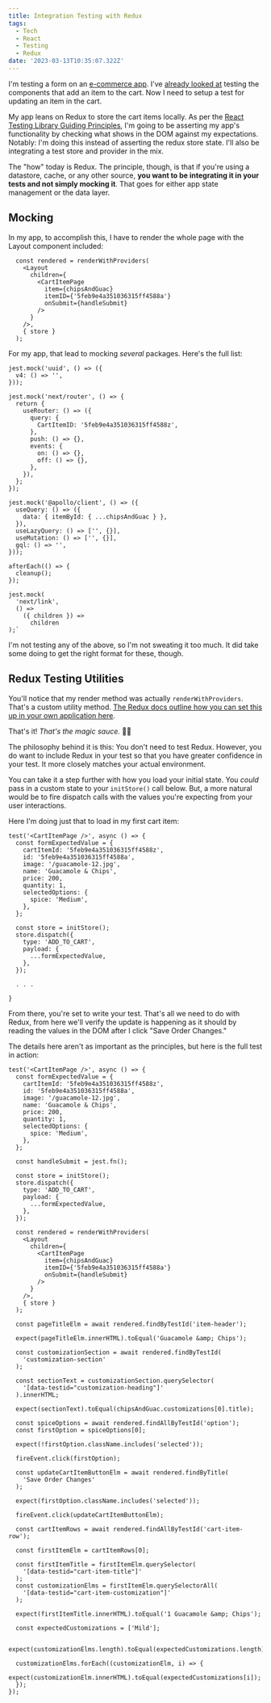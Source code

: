 ```yaml
---
title: Integration Testing with Redux
tags:
  - Tech
  - React
  - Testing
  - Redux
date: '2023-03-13T10:35:07.322Z'
---
```


I'm testing a form on an [e-commerce app](/tt). I've [already looked at](/implementationdetails) testing the components that add an item to the cart. Now I need to setup a test for updating an item in the cart.

My app leans on Redux to store the cart items locally. As per the [React Testing Library Guiding Principles](https://testing-library.com/docs/guiding-principles), I'm going to be asserting my app's functionality by checking what shows in the DOM against my expectations. Notably: I'm doing this instead of asserting the redux store state. I'll also be integrating a test store and provider in the mix.

The "how" today is Redux. The principle, though, is that if you're using a datastore, cache, or any other source, **you want to be integrating it in your tests and not simply mocking it**. That goes for either app state management or the data layer.

## Mocking

In my app, to accomplish this, I have to render the whole page with the Layout component included:

```
  const rendered = renderWithProviders(
    <Layout
      children={
        <CartItemPage
          item={chipsAndGuac}
          itemID={'5feb9e4a351036315ff4588a'}
          onSubmit={handleSubmit}
        />
      }
    />,
    { store }
  );
```

For my app, that lead to mocking _several_ packages. Here's the full list:

```
jest.mock('uuid', () => ({
  v4: () => '',
}));

jest.mock('next/router', () => {
  return {
    useRouter: () => ({
      query: {
        CartItemID: '5feb9e4a351036315ff4588z',
      },
      push: () => {},
      events: {
        on: () => {},
        off: () => {},
      },
    }),
  };
});

jest.mock('@apollo/client', () => ({
  useQuery: () => ({
    data: { itemById: { ...chipsAndGuac } },
  }),
  useLazyQuery: () => ['', {}],
  useMutation: () => ['', {}],
  gql: () => '',
}));

afterEach(() => {
  cleanup();
});

jest.mock(
  'next/link',
  () =>
    ({ children }) =>
      children
);`

```

I'm not testing any of the above, so I'm not sweating it too much. It did take some doing to get the right format for these, though.

## Redux Testing Utilities

You'll notice that my render method was actually `renderWithProviders`. That's a custom utility method. [The Redux docs outline how you can set this up in your own application here](https://redux.js.org/usage/writing-tests#setting-up-a-reusable-test-render-function).

That's it! _That's the magic sauce._ 🥫✨

The philosophy behind it is this: You don't need to test Redux. However, you do want to include Redux in your test so that you have greater confidence in your test. It more closely matches your actual environment.

You can take it a step further with how you load your initial state. You _could_ pass in a custom state to your `initStore()` call below. But, a more natural would be to fire dispatch calls with the values you're expecting from your user interactions.

Here I'm doing just that to load in my first cart item:

```
test('<CartItemPage />', async () => {
  const formExpectedValue = {
    cartItemId: '5feb9e4a351036315ff4588z',
    id: '5feb9e4a351036315ff4588a',
    image: '/guacamole-12.jpg',
    name: 'Guacamole & Chips',
    price: 200,
    quantity: 1,
    selectedOptions: {
      spice: 'Medium',
    },
  };

  const store = initStore();
  store.dispatch({
    type: 'ADD_TO_CART',
    payload: {
      ...formExpectedValue,
    },
  });

  . . .

}
```

From there, you're set to write your test. That's all we need to do with Redux, from here we'll verify the update is happening as it should by reading the values in the DOM after I click "Save Order Changes."

The details here aren't as important as the principles, but here is the full test in action:

```
test('<CartItemPage />', async () => {
  const formExpectedValue = {
    cartItemId: '5feb9e4a351036315ff4588z',
    id: '5feb9e4a351036315ff4588a',
    image: '/guacamole-12.jpg',
    name: 'Guacamole & Chips',
    price: 200,
    quantity: 1,
    selectedOptions: {
      spice: 'Medium',
    },
  };

  const handleSubmit = jest.fn();

  const store = initStore();
  store.dispatch({
    type: 'ADD_TO_CART',
    payload: {
      ...formExpectedValue,
    },
  });

  const rendered = renderWithProviders(
    <Layout
      children={
        <CartItemPage
          item={chipsAndGuac}
          itemID={'5feb9e4a351036315ff4588a'}
          onSubmit={handleSubmit}
        />
      }
    />,
    { store }
  );

  const pageTitleElm = await rendered.findByTestId('item-header');

  expect(pageTitleElm.innerHTML).toEqual('Guacamole &amp; Chips');

  const customizationSection = await rendered.findByTestId(
    'customization-section'
  );

  const sectionText = customizationSection.querySelector(
    '[data-testid="customization-heading"]'
  ).innerHTML;

  expect(sectionText).toEqual(chipsAndGuac.customizations[0].title);

  const spiceOptions = await rendered.findAllByTestId('option');
  const firstOption = spiceOptions[0];

  expect(!firstOption.className.includes('selected'));

  fireEvent.click(firstOption);

  const updateCartItemButtonElm = await rendered.findByTitle(
    'Save Order Changes'
  );

  expect(firstOption.className.includes('selected'));

  fireEvent.click(updateCartItemButtonElm);

  const cartItemRows = await rendered.findAllByTestId('cart-item-row');

  const firstItemElm = cartItemRows[0];

  const firstItemTitle = firstItemElm.querySelector(
    '[data-testid="cart-item-title"]'
  );
  const customizationElms = firstItemElm.querySelectorAll(
    '[data-testid="cart-item-customization"]'
  );

  expect(firstItemTitle.innerHTML).toEqual('1 Guacamole &amp; Chips');

  const expectedCustomizations = ['Mild'];

  expect(customizationElms.length).toEqual(expectedCustomizations.length);

  customizationElms.forEach((customizationElm, i) => {
    expect(customizationElm.innerHTML).toEqual(expectedCustomizations[i]);
  });
});

```
